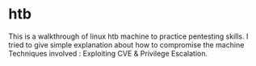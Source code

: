 # htb
This is a walkthrough of linux htb machine to practice pentesting skills.
I tried to give simple explanation about how to compromise the machine 
Techniques involved : Exploiting CVE & Privilege Escalation.
